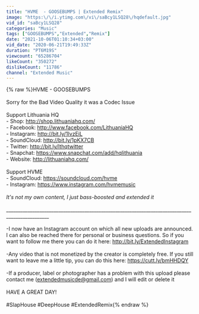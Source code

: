 ```yaml
---
title: "HVME  - GOOSEBUMPS | Extended Remix"
image: "https:\/\/i.ytimg.com\/vi\/saBcy1LSQ28\/hqdefault.jpg"
vid_id: "saBcy1LSQ28"
categories: "Music"
tags: ["GOOSEBUMPS","Extended","Remix"]
date: "2021-10-06T01:10:34+03:00"
vid_date: "2020-06-21T19:49:33Z"
duration: "PT6M19S"
viewcount: "65286704"
likeCount: "350272"
dislikeCount: "11786"
channel: "Extended Music"
---
```

{% raw %}HVME  - GOOSEBUMPS<br /><br />Sorry for the Bad Video Quality it was a Codec Issue<br /><br />Support Lithuania HQ <br />- Shop: <a rel="nofollow" target="blank" href="http://shop.lithuaniahq.com/">http://shop.lithuaniahq.com/</a><br />- Facebook: <a rel="nofollow" target="blank" href="http://www.facebook.com/LithuaniaHQ">http://www.facebook.com/LithuaniaHQ</a><br />- Instagram: <a rel="nofollow" target="blank" href="http://bit.ly/1IvzEiL">http://bit.ly/1IvzEiL</a><br />- SoundCloud: <a rel="nofollow" target="blank" href="http://bit.ly/1pKX7CB">http://bit.ly/1pKX7CB</a><br />- Twitter: <a rel="nofollow" target="blank" href="http://bit.ly/lthqtwitter">http://bit.ly/lthqtwitter</a><br />- Snapchat: <a rel="nofollow" target="blank" href="https://www.snapchat.com/add/hqlithuania">https://www.snapchat.com/add/hqlithuania</a><br />- Website: <a rel="nofollow" target="blank" href="http://lithuaniahq.com/">http://lithuaniahq.com/</a><br /><br />Support HVME <br />- SoundCloud: <a rel="nofollow" target="blank" href="https://soundcloud.com/hvme">https://soundcloud.com/hvme</a><br />- Instagram: <a rel="nofollow" target="blank" href="https://www.instagram.com/hvmemusic">https://www.instagram.com/hvmemusic</a> <br /><br />*It's not my own content, I just bass-boosted and extended it*<br /><br />________________________________________________________________________________________________<br /><br />-I now have an Instagram account on which all new uploads are announced. I can also be reached there for personal or business questions. So if you want to follow me there you can do it here: <a rel="nofollow" target="blank" href="http://bit.ly/ExtendedInstagram​">http://bit.ly/ExtendedInstagram​</a><br /><br />-Any video that is not monetized by the creator is completely free. If you still want to leave me a little tip, you can do this here: <a rel="nofollow" target="blank" href="https://cutt.ly/bmHHDQY">https://cutt.ly/bmHHDQY</a><br /><br />-If a producer, label or photographer has a problem with this upload please contact me (extendedmusicde@gmail.com) and I will edit or delete it<br /><br />HAVE A GREAT DAY!<br /><br />#SlapHouse​​​​​​​​​​ #DeepHouse​​​​​​​​​​ #ExtendedRemix​​{% endraw %}
